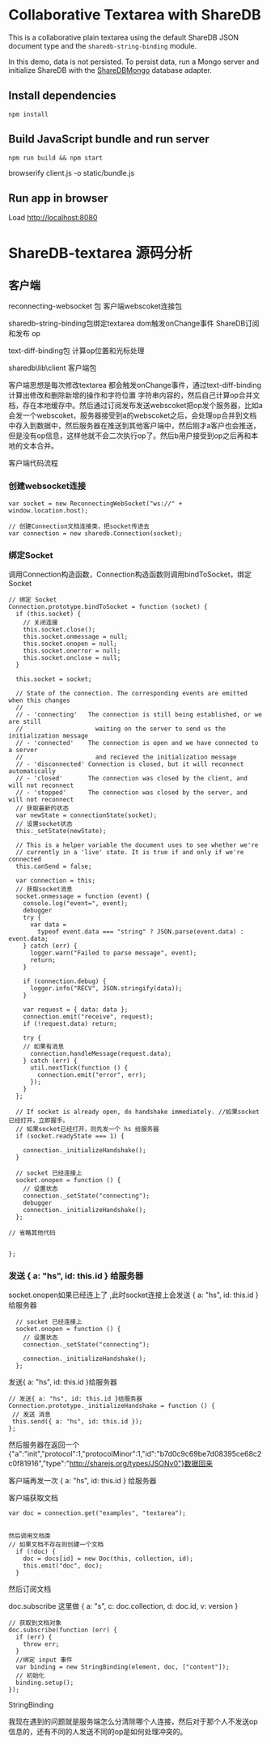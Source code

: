 
# Collaborative Textarea with ShareDB

This is a collaborative plain textarea using the default ShareDB JSON document
type and the `sharedb-string-binding` module.

In this demo, data is not persisted. To persist data, run a Mongo
server and initialize ShareDB with the
[ShareDBMongo](https://github.com/share/sharedb-mongo) database adapter.

## Install dependencies
```
npm install
```

## Build JavaScript bundle and run server
```
npm run build && npm start
```

browserify client.js -o static/bundle.js

## Run app in browser
Load [http://localhost:8080](http://localhost:8080)



# ShareDB-textarea 源码分析

## 客户端

reconnecting-websocket 包 客户端webscoket连接包

sharedb-string-binding包绑定textarea dom触发onChange事件 ShareDB订阅和发布 op

text-diff-binding包 计算op位置和光标处理

 sharedb\lib\client  客户端包



客户端思想是每次修改textarea 都会触发onChange事件，通过text-diff-binding计算出修改和删除新增的操作和字符位置 字符串内容的，然后自己计算op合并文档，存在本地缓存中。然后通过订阅发布发送webscoket把op发个服务器，比如a 会发一个webscoket，服务器接受到a的webscoket之后，会处理op合并到文档中存入到数据中，然后服务器在推送到其他客户端中，然后刚才a客户也会推送，但是没有op信息，这样他就不会二次执行op了。然后b用户接受到op之后再和本地的文本合并。



客户端代码流程

### 创建websocket连接

```
var socket = new ReconnectingWebSocket("ws://" + window.location.host);

// 创建Connection文档连接类，把socket传进去
var connection = new sharedb.Connection(socket);
```



### 绑定Socket

调用Connection构造函数，Connection构造函数则调用bindToSocket，绑定Socket

```
// 绑定 Socket
Connection.prototype.bindToSocket = function (socket) {
  if (this.socket) {
    // 关闭连接
    this.socket.close();
    this.socket.onmessage = null;
    this.socket.onopen = null;
    this.socket.onerror = null;
    this.socket.onclose = null;
  }

  this.socket = socket;

  // State of the connection. The corresponding events are emitted when this changes
  //
  // - 'connecting'   The connection is still being established, or we are still
  //                    waiting on the server to send us the initialization message
  // - 'connected'    The connection is open and we have connected to a server
  //                    and recieved the initialization message
  // - 'disconnected' Connection is closed, but it will reconnect automatically
  // - 'closed'       The connection was closed by the client, and will not reconnect
  // - 'stopped'      The connection was closed by the server, and will not reconnect
  // 获取最新的状态
  var newState = connectionState(socket);
  // 设置socket状态
  this._setState(newState);

  // This is a helper variable the document uses to see whether we're
  // currently in a 'live' state. It is true if and only if we're connected
  this.canSend = false;

  var connection = this;
  // 获取socket消息
  socket.onmessage = function (event) {
    console.log("event=", event);
    debugger
    try {
      var data =
        typeof event.data === "string" ? JSON.parse(event.data) : event.data;
    } catch (err) {
      logger.warn("Failed to parse message", event);
      return;
    }

    if (connection.debug) {
      logger.info("RECV", JSON.stringify(data));
    }

    var request = { data: data };
    connection.emit("receive", request);
    if (!request.data) return;

    try {
    // 如果有消息
      connection.handleMessage(request.data);
    } catch (err) {
      util.nextTick(function () {
        connection.emit("error", err);
      });
    }
  };

  // If socket is already open, do handshake immediately. //如果socket已经打开，立即握手。
  // 如果socket已经打开，则先发一个 hs 给服务器
  if (socket.readyState === 1) {
    
    connection._initializeHandshake();
  }

  // socket 已经连接上
  socket.onopen = function () {
    // 设置状态
    connection._setState("connecting");
    debugger
    connection._initializeHandshake();
  };

// 省略其他代码


};

```

### 发送 { a: "hs", id: this.id } 给服务器

socket.onopen如果已经连上了 ,此时socket连接上会发送 { a: "hs", id: this.id } 给服务器

```
  // socket 已经连接上
  socket.onopen = function () {
    // 设置状态
    connection._setState("connecting");
 
    connection._initializeHandshake();
  };
```

 发送{ a: "hs", id: this.id }给服务器

 ```
// 发送{ a: "hs", id: this.id }给服务器
Connection.prototype._initializeHandshake = function () {
  // 发送 消息
  this.send({ a: "hs", id: this.id });
};

 ```







然后服务器在返回一个{"a":"init","protocol":1,"protocolMinor":1,"id":"b7d0c9c69be7d08395ce68c2c0f81916","type":"http://sharejs.org/types/JSONv0"}数据回来

客户端再发一次 { a: "hs", id: this.id } 给服务器



客户端获取文档

```
var doc = connection.get("examples", "textarea");


然后调用文档类
// 如果文档不存在则创建一个文档
  if (!doc) {
    doc = docs[id] = new Doc(this, collection, id);
    this.emit("doc", doc);
  }
```



然后订阅文档

doc.subscribe 这里做  { a: "s", c: doc.collection, d: doc.id, v: version }

```
// 获取到文档对象
doc.subscribe(function (err) {
  if (err) {
    throw err;
  }
  //绑定 input 事件
  var binding = new StringBinding(element, doc, ["content"]);
  // 初始化
  binding.setup();
});

```



StringBinding



















我现在遇到的问题就是服务端怎么分清除哪个人连接，然后对于那个人不发送op信息的，还有不同的人发送不同的op是如何处理冲突的。







